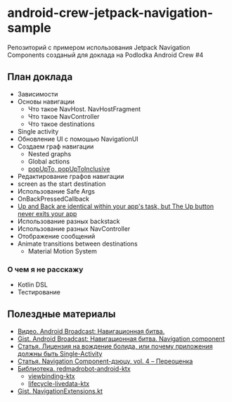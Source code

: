 # android-crew-jetpack-navigation-sample

Репозиторий с примером использования Jetpack Navigation Components созданый для доклада на Podlodka Android Crew #4

## План доклада

- Зависимости
- Основы навигации
  - Что такое NavHost. NavHostFragment
  - Что такое NavController
  - Что такое destinations
- Single activity
- Обновление UI с помошью NavigationUI
- Создаем граф навигации
  - Nested graphs
  - Global actions
  - [popUpTo, popUpToInclusive](https://developer.android.com/guide/navigation/navigation-navigate#pop)
- Редактирование графов навигации
- screen as the start destination
- Использование Safe Args
- OnBackPressedCallback
- [Up and Back are identical within your app's task, but The Up button never exits your app](https://developer.android.com/guide/navigation/navigation-principles#up_and_back_are_identical_within_your_apps_task)
- Использование разных backstack
- Использование разных NavController
- Отображение сообщений
- Animate transitions between destinations
  - Material Motion System

### О чем я не расскажу

- Kotlin DSL
- Тестирование

## Полездные материалы

- [Видео. Android Broadcast: Навигационная битва.](https://youtu.be/sDEoscFXL0k)
- [Gist. Android Broadcast: Навигационная битва. Navigation component](https://gist.github.com/Shipaaaa/48ced61d85f9368b52570bf07dc99b38)
- [Статья. Лицензия на вождение болида, или почему приложения должны быть Single-Activity](https://habr.com/ru/company/redmadrobot/blog/426617/)
- [Статья. Navigation Component-дзюцу, vol. 4 – Переоценка](https://habr.com/ru/company/hh/blog/535534/)
- [Библиотека. redmadrobot-android-ktx](https://github.com/RedMadRobot/redmadrobot-android-ktx)
  - [viewbinding-ktx](https://github.com/RedMadRobot/redmadrobot-android-ktx/tree/main/viewbinding-ktx)
  - [lifecycle-livedata-ktx](https://github.com/RedMadRobot/redmadrobot-android-ktx/tree/main/lifecycle-livedata-ktx)
- [Gist. NavigationExtensions.kt](https://github.com/android/architecture-components-samples/blob/main/NavigationAdvancedSample/app/src/main/java/com/example/android/navigationadvancedsample/NavigationExtensions.kt)
